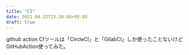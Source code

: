 ```yaml
---
title: "CI"
date: 2021-04-22T23:28:04+09:00
draft: true
---
```


github action
CIツールは「CircleCI」と「GilabCI」しか使ったことないけどGitHubAction使ってみた。

